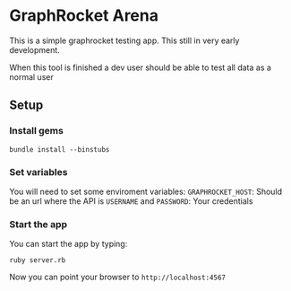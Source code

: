 # GraphRocket Arena

This is a simple graphrocket testing app. This still in very early development.

When this tool is finished a dev user should be able to test all data as a normal user

## Setup

### Install gems

    bundle install --binstubs

### Set variables

  You will need to set some enviroment variables:
    `GRAPHROCKET_HOST`: Should be an url where the API is
    `USERNAME` and `PASSWORD`: Your credentials


### Start the app

  You can start the app by typing:

    ruby server.rb

  Now you can point your browser to `http://localhost:4567`
